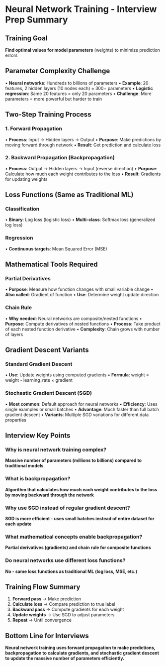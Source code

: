 # Neural Network Training - Interview Prep Summary

## Training Goal
**Find optimal values for model parameters** (weights) to minimize prediction errors

## Parameter Complexity Challenge
• **Neural networks**: Hundreds to billions of parameters
• **Example**: 20 features, 2 hidden layers (10 nodes each) = 300+ parameters
• **Logistic regression**: Same 20 features = only 20 parameters
• **Challenge**: More parameters = more powerful but harder to train

## Two-Step Training Process

### 1. Forward Propagation
• **Process**: Input → Hidden layers → Output
• **Purpose**: Make predictions by moving forward through network
• **Result**: Get prediction and calculate loss

### 2. Backward Propagation (Backpropagation)
• **Process**: Output → Hidden layers → Input (reverse direction)
• **Purpose**: Calculate how much each weight contributes to the loss
• **Result**: Gradients for updating weights

## Loss Functions (Same as Traditional ML)

### Classification
• **Binary**: Log loss (logistic loss)
• **Multi-class**: Softmax loss (generalized log loss)

### Regression
• **Continuous targets**: Mean Squared Error (MSE)

## Mathematical Tools Required

### Partial Derivatives
• **Purpose**: Measure how function changes with small variable change
• **Also called**: Gradient of function
• **Use**: Determine weight update direction

### Chain Rule
• **Why needed**: Neural networks are composite/nested functions
• **Purpose**: Compute derivatives of nested functions
• **Process**: Take product of each nested function derivative
• **Complexity**: Chain grows with number of layers

## Gradient Descent Variants

### Standard Gradient Descent
• **Use**: Update weights using computed gradients
• **Formula**: weight = weight - learning_rate × gradient

### Stochastic Gradient Descent (SGD)
• **Most common**: Default approach for neural networks
• **Efficiency**: Uses single examples or small batches
• **Advantage**: Much faster than full batch gradient descent
• **Variants**: Multiple SGD variations for different data properties

## Interview Key Points

### Why is neural network training complex?
**Massive number of parameters (millions to billions) compared to traditional models**

### What is backpropagation?
**Algorithm that calculates how much each weight contributes to the loss by moving backward through the network**

### Why use SGD instead of regular gradient descent?
**SGD is more efficient - uses small batches instead of entire dataset for each update**

### What mathematical concepts enable backpropagation?
**Partial derivatives (gradients) and chain rule for composite functions**

### Do neural networks use different loss functions?
**No - same loss functions as traditional ML (log loss, MSE, etc.)**

## Training Flow Summary
1. **Forward pass** → Make prediction
2. **Calculate loss** → Compare prediction to true label
3. **Backward pass** → Compute gradients for each weight
4. **Update weights** → Use SGD to adjust parameters
5. **Repeat** → Until convergence

## Bottom Line for Interviews
**Neural network training uses forward propagation to make predictions, backpropagation to calculate gradients, and stochastic gradient descent to update the massive number of parameters efficiently.**